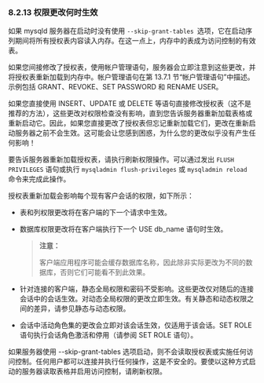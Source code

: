 ### 8.2.13 权限更改何时生效

如果 mysqld 服务器在启动时没有使用 `--skip-grant-tables `选项，它在启动序列期间将所有授权表内容读入内存。在这一点上，内存中的表成为访问控制的有效表。

如果您间接修改了授权表，使用帐户管理语句，服务器会立即注意到这些更改，并将授权表重新加载到内存中。帐户管理语句在第 13.7.1 节“帐户管理语句”中描述。示例包括 GRANT、REVOKE、SET PASSWORD 和 RENAME USER。

如果您直接使用 INSERT、UPDATE 或 DELETE 等语句直接修改授权表（这不是推荐的方法），这些更改对权限检查没有影响，直到您告诉服务器重新加载表格或重新启动它。因此，如果您直接更改了授权表但忘记重新加载它们，更改在重新启动服务器之前不会生效。这可能会让您感到困惑，为什么您的更改似乎没有产生任何影响！

要告诉服务器重新加载授权表，请执行刷新权限操作。可以通过发出 `FLUSH PRIVILEGES` 语句或执行 `mysqladmin flush-privileges` 或 `mysqladmin reload` 命令来完成此操作。

授权表重新加载会影响每个现有客户会话的权限，如下所示：

- 表和列权限更改将在客户端的下一个请求中生效。

- 数据库权限更改将在客户端执行下一个 USE db_name 语句时生效。

  > **注意：**
  >
  > 客户端应用程序可能会缓存数据库名称，因此除非实际更改为不同的数据库，否则它们可能看不到此效果。

- 针对连接的客户端，静态全局权限和密码不受影响。这些更改仅对随后的连接会话中的会话生效。对动态全局权限的更改立即生效。有关静态和动态权限之间的差异，请参见静态与动态权限。

- 会话中活动角色集的更改会立即对该会话生效，仅适用于该会话。SET ROLE 语句执行会话角色激活和停用（请参阅 SET ROLE 语句）。

如果服务器使用 --skip-grant-tables 选项启动，则不会读取授权表或实施任何访问控制。任何用户都可以连接并执行任何操作，这是不安全的。要使以这种方式启动的服务器读取表格并启用访问控制，请刷新权限。